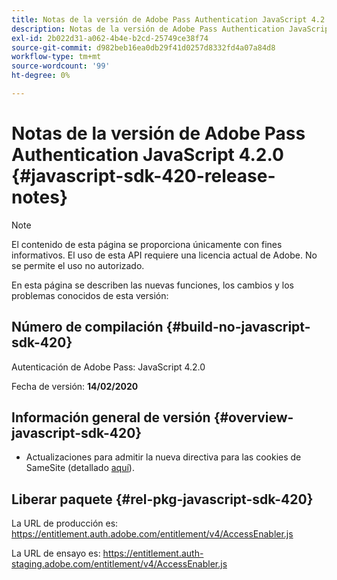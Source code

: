 ```yaml
---
title: Notas de la versión de Adobe Pass Authentication JavaScript 4.2.0
description: Notas de la versión de Adobe Pass Authentication JavaScript 4.2.0
exl-id: 2b022d31-a062-4b4e-b2cd-25749ce38f74
source-git-commit: d982beb16ea0db29f41d0257d8332fd4a07a84d8
workflow-type: tm+mt
source-wordcount: '99'
ht-degree: 0%

---
```


# Notas de la versión de Adobe Pass Authentication JavaScript 4.2.0 {#javascript-sdk-420-release-notes}

>[!NOTE]
>
>El contenido de esta página se proporciona únicamente con fines informativos. El uso de esta API requiere una licencia actual de Adobe. No se permite el uso no autorizado.

En esta página se describen las nuevas funciones, los cambios y los problemas conocidos de esta versión:

## Número de compilación {#build-no-javascript-sdk-420}

Autenticación de Adobe Pass: JavaScript 4.2.0

Fecha de versión: **14/02/2020**


## Información general de versión {#overview-javascript-sdk-420}

* Actualizaciones para admitir la nueva directiva para las cookies de SameSite (detallado [aquí](https://datatracker.ietf.org/doc/html/draft-ietf-httpbis-cookie-same-site-00)).


## Liberar paquete {#rel-pkg-javascript-sdk-420}

La URL de producción es: https://entitlement.auth.adobe.com/entitlement/v4/AccessEnabler.js

La URL de ensayo es: https://entitlement.auth-staging.adobe.com/entitlement/v4/AccessEnabler.js
